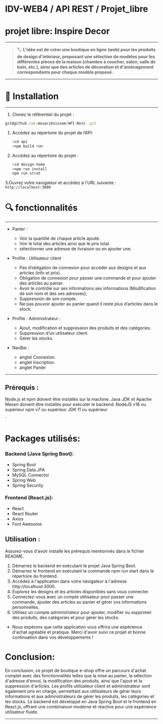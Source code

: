 # IDV-WEB4 / API REST / Projet_libre



# projet libre: Inspire Decor

---

> 🏷️ **L'idée est de créer une boutique en ligne (web) pour les produits de design d'intérieur, proposant une sélection de modèles pour les différentes pièces de la maison (chambre à coucher, salon, salle de bain, etc.), ainsi que des articles de décoration et d'aménagement correspondants pour chaque modèle proposé.**
> 

---

# 🧭 **Installation**

---

1. Clonez le référentiel du projet :

```jsx
git@github.com:mouaciOuissem/API-Rest-.git
```

1. Accédez au répertoire du projet  de l’API:
    
    ```jsx
    >cd api 
    >npm build run
    ```
    
2. Accédez au répertoire du projet :
    
    ```jsx
    >cd design-home
    >npm run install
    npm run strat
    ```
    

3.Ouvrez votre navigateur et accédez à l'URL suivante : `http://localhost:3000`

# 🔍 fonctionnalités

---

- Panier :
    - Voir la quantité de chaque article ajouté.
    - Voir le total des articles ainsi que le prix total.
    - sélectionner une adresse de livraison ou en ajouter une.
    
- Profile : Utilisateur client
    - Pas d’obligation de connexion pour accéder aux designs et aux articles (info et prix).
    - Obligation de connexion pour passer une commande et pour ajouter des articles au panier.
    - Avoir le contrôle sur ses informations ses informations (Modification de son nom et des ses adresses);
    - Suppression de  son compte.
    - Ne pas pouvoir ajouter au panier quand il reste plus d’articles dans le stock.

- Profile  : Administrateur :
    - Ajout, modification et suppression des produits et des catégories.
    - Suppression d’un utilisateur client.
    - Gérer les stocks.
- NavBar :
    - anglet Connexion.
    - anglet Inscription.
    - anglet Panier

---


## Prérequis :
Node.js et npm doivent être installés sur la machine.
Java JDK et Apache Maven doivent être installés pour exécuter le backend.
NodeJS v18 ou supérieur
npm v7 ou supérieur
JDK 11 ou supérieur

`


# Packages utilisés:
### Backend (Java Spring Boot):
- Spring Boot
- Spring Data JPA
- MySQL Connector
- Spring Web
- Spring Security

### Frontend (React.js):
- React
- React Router
- Axios
- Font Awesome




## Utilisation :
Assurez-vous d'avoir installé les prérequis mentionnés dans le fichier README.
1. Démarrez le backend en exécutant le projet Java Spring Boot.
2. Démarrez le frontend en exécutant la commande npm run start dans le répertoire du frontend.
3. Accédez à l'application dans votre navigateur à l'adresse http://localhost:3000.
4. Explorez les designs et les articles disponibles sans vous connecter.
5. Connectez-vous avec un compte utilisateur pour passer une commande, ajouter des articles au panier et gérer vos informations personnelles.
6. Utilisez un compte administrateur pour ajouter, modifier ou supprimer des produits, des catégories et pour gérer les stocks.
- Nous espérons que cette application vous offrira une expérience d'achat agréable et pratique. Merci d'avoir suivi ce projet et bonne continuation dans vos développements !
 
# Conclusion:
En conclusion, ce projet de boutique e-shop offre un parcours d'achat complet avec des fonctionnalités telles que la mise au panier, la sélection d'adresse d'envoi, la modification des produits, ainsi que l'ajout et la suppression d'articles. Les profils utilisateur client et administrateur sont également pris en charge, permettant aux utilisateurs de gérer leurs informations et aux administrateurs de gérer les produits, les catégories et les stocks. Le backend est développé en Java Spring Boot et le frontend en React.js, offrant une combinaison moderne et réactive pour une expérience utilisateur fluide.
 

---



